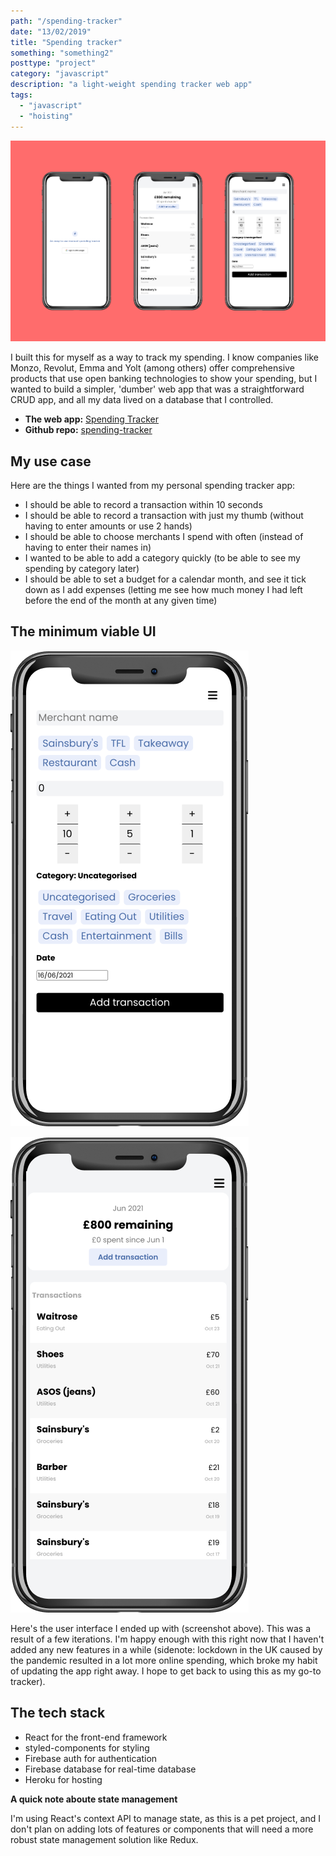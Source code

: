 ```yaml
---
path: "/spending-tracker"
date: "13/02/2019"
title: "Spending tracker"
something: "something2"
posttype: "project"
category: "javascript"
description: "a light-weight spending tracker web app"
tags:
  - "javascript"
  - "hoisting"
---
```


![spending_tracker_screenshot](./spending_tracker.png)

I built this for myself as a way to track my spending. I know companies like Monzo, Revolut, Emma and Yolt (among others) offer comprehensive products that use open banking technologies to show your spending, but I wanted to build a simpler, 'dumber' web app that was a straightforward CRUD app, and all my data lived on a database that I controlled. 

- **The web app:** [Spending Tracker](https://trackspend.herokuapp.com)
- **Github repo:** [spending-tracker](https://github.com/nkhil/spending-tracker)

## My use case

Here are the things I wanted from my personal spending tracker app:

- I should be able to record a transaction within 10 seconds
- I should be able to record a transaction with just my thumb (without having to enter amounts or use 2 hands)
- I should be able to choose merchants I spend with often (instead of having to enter their names in)
- I wanted to be able to add a category quickly (to be able to see my spending by category later)
- I should be able to set a budget for a  calendar month, and see it tick down as I add expenses (letting me see how much money I had left before the end of the month at any given time)

## The minimum viable UI

![spending_tracker_add_expense_screen](./spending_tracker_01.png)
<p></p>

![spending_tracker_add_expense_screen](./spending_tracker_02.png)

Here's the user interface I ended up with (screenshot above). This was a result of a few iterations. I'm happy enough with this right now that I haven't added any new features in a while (sidenote: lockdown in the UK caused by the pandemic resulted in a lot more online spending, which broke my habit of updating the app right away. I hope to get back to using this as my go-to tracker).

## The tech stack

- React for the front-end framework
- styled-components for styling
- Firebase auth for authentication
- Firebase database for real-time database
- Heroku for hosting

**A quick note aboute state management**

I'm using React's context API to manage state, as this is a pet project, and I don't plan on adding lots of features or components that will need a more robust state management solution like Redux.



